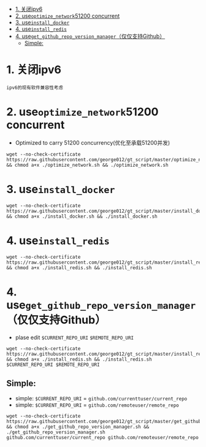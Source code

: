 <!-- TOC -->

- [1. 关闭ipv6](#1-关闭ipv6)
- [2. use`optimize_network`51200 concurrent](#2-useoptimize_network51200-concurrent)
- [3. use`install_docker`](#3-useinstall_docker)
- [4. use`install_redis`](#4-useinstall_redis)
- [4. use`get_github_repo_version_manager`（仅仅支持Github）](#4-useget_github_repo_version_manager仅仅支持github)
  - [Simple:](#simple)

<!-- /TOC -->

# 1. 关闭ipv6
```
ipv6的现有软件兼容性考虑
```

# 2. use`optimize_network`51200 concurrent
* Optimized to carry 51200 concurrency(优化至承载51200并发)
```
wget --no-check-certificate https://raw.githubusercontent.com/george012/gt_script/master/optimize_network.sh && chmod a+x ./optimize_network.sh && ./optimize_network.sh
```

# 3. use`install_docker`
```
wget --no-check-certificate https://raw.githubusercontent.com/george012/gt_script/master/install_docker.sh && chmod a+x ./install_docker.sh && ./install_docker.sh
```

# 4. use`install_redis`
```
wget --no-check-certificate https://raw.githubusercontent.com/george012/gt_script/master/install_redis.sh && chmod a+x ./install_redis.sh && ./install_redis.sh
```

# 4. use`get_github_repo_version_manager`（仅仅支持Github）
*   plase edit `$CURRENT_REPO_URI` `$REMOTE_REPO_URI`

```
wget --no-check-certificate https://raw.githubusercontent.com/george012/gt_script/master/install_redis.sh && chmod a+x ./install_redis.sh && ./install_redis.sh $CURRENT_REPO_URI $REMOTE_REPO_URI
```

## Simple:
*   simple: `$CURRENT_REPO_URI` = `github.com/currenttuser/current_repo`
*   simple: `$CURRENT_REPO_URI` = `github.com/remoteuser/remote_repo`
```
wget --no-check-certificate https://raw.githubusercontent.com/george012/gt_script/master/get_github_repo_version_manager.sh && chmod a+x ./get_github_repo_version_manager.sh && ./get_github_repo_version_manager.sh github.com/currenttuser/current_repo github.com/remoteuser/remote_repo
```